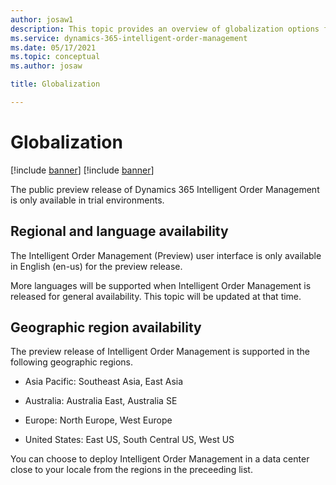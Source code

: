 ```yaml
---
author: josaw1
description: This topic provides an overview of globalization options for Dynamics 365 Intelligent Order Management.
ms.service: dynamics-365-intelligent-order-management
ms.date: 05/17/2021
ms.topic: conceptual
ms.author: josaw

title: Globalization

---
```



# Globalization

[!include [banner](includes/banner.md)]
[!include [banner](includes/preview-banner.md)]

The public preview release of Dynamics 365 Intelligent Order Management is only available in trial environments.

## Regional and language availability

The Intelligent Order Management (Preview) user interface is only available in English (en-us) for the preview release.

More languages will be supported when Intelligent Order Management is released for general availability. This topic will be updated at that time.

## Geographic region availability

The preview release of Intelligent Order Management is supported in the following geographic regions.

-   Asia Pacific: Southeast Asia, East Asia

-   Australia: Australia East, Australia SE

-   Europe: North Europe, West Europe

-   United States: East US, South Central US, West US

You can choose to deploy Intelligent Order Management in a data center close to your locale from the regions in the preceeding list.
